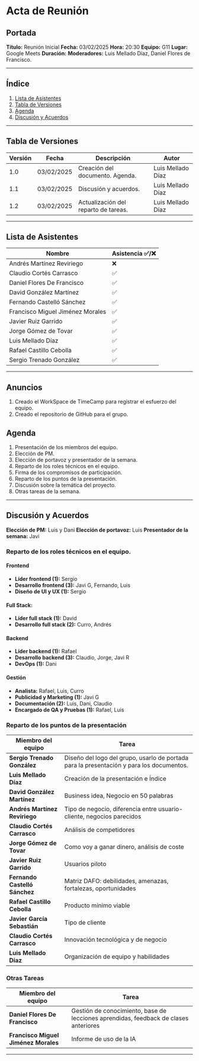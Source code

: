 # Acta de Reunión

## Portada

**Título:** Reunión Inicial
**Fecha:** 03/02/2025
**Hora:** 20:30
**Equipo:** G11
**Lugar:** Google Meets
**Duración:**
**Moderadores:** Luis Mellado Díaz, Daniel Flores de Francisco.

---

## Índice

1. [Lista de Asistentes](#lista-de-asistentes)
2. [Tabla de Versiones](#tabla-de-versiones)
3. [Agenda](#agenda)
4. [Discusión y Acuerdos](#discusion-y-acuerdos)

---

## Tabla de Versiones

| Versión | Fecha | Descripción | Autor |
|---------|------|-------------|-------|
| 1.0 | 03/02/2025 | Creación del documento. Agenda. | Luis Mellado Díaz |
| 1.1 | 03/02/2025 | Discusión y acuerdos. | Luis Mellado Díaz |
| 1.2 | 03/02/2025 | Actualización del reparto de tareas. | Luis Mellado Díaz |



---


## Lista de Asistentes

| Nombre | Asistencia ✅/❌|
|--------|------------|
| Andrés Martínez Reviriego         | ❌ |
| Claudio Cortés Carrasco           | ✅ |
| Daniel Flores De Francisco        | ✅ |
| David González Martínez           | ✅ |
| Fernando Castelló Sánchez         | ✅ |
| Francisco Miguel Jiménez Morales  | ✅ |
| Javier Ruiz Garrido               | ✅ |
| Jorge Gómez de Tovar              | ✅ |
| Luis Mellado Díaz                 | ✅ |
| Rafael Castillo Cebolla           | ✅ |
| Sergio Trenado González           | ✅ |

---
## Anuncios

1. Creado el WorkSpace de TimeCamp para registrar el esfuerzo del equipo.
2. Creado el repositorio de GitHub para el grupo.

## Agenda

1. Presentación de los miembros del equipo.
2. Elección de PM.
3. Elección de portavoz y presentador de la semana.
4. Reparto de los roles técnicos en el equipo.
5. Firma de los compromisos de participación.
6. Reparto de los puntos de la presentación.
7. Discusión sobre la temática del proyecto.
8. Otras tareas de la semana.

---

## Discusión y Acuerdos

**Elección de PM:** Luis y Dani
**Elección de portavoz:** Luis
**Presentador de la semana:** Javi

### Reparto de los roles técnicos en el equipo.

#### **Frontend**
- **Líder frontend (1):** Sergio
- **Desarrollo frontend (3):** Javi G, Fernando, Luis
- **Diseño de UI y UX (1):** Sergio

#### **Full Stack:**
- **Líder full stack (1):** David
- **Desarrollo full stack (2):** Curro, Andrés

#### **Backend**
- **Líder backend (1):** Rafael
- **Desarrollo backend (3):** Claudio, Jorge, Javi R
- **DevOps (1):** Dani

#### **Gestión**
- **Analista:** Rafael, Luis, Curro
- **Publicidad y Marketing (1):** Javi G
- **Documentación (2):** Luis, Dani, Claudio
- **Encargado de QA y Pruebas (1):** Rafael, Luis

### Reparto de los puntos de la presentación

| Miembro del equipo            | Tarea |
|--------------------------------|--------------------------------------|
| **Sergio Trenado González**    | Diseño del logo del grupo, usarlo de portada para la presentación y para los documentos. |
| **Luis Mellado Díaz**          | Creación de la presentación e Índice |
| **David González Martínez**    | Business idea, Negocio en 50 palabras |
| **Andrés Martínez Reviriego**  | Tipo de negocio, diferencia entre usuario-cliente, negocios parecidos |
| **Claudio Cortés Carrasco**    | Análisis de competidores |
| **Jorge Gómez de Tovar**       | Como voy a ganar dinero, análisis de coste |
| **Javier Ruiz Garrido**        | Usuarios piloto |
| **Fernando Castelló Sánchez**  | Matriz DAFO: debilidades, amenazas, fortalezas, oportunidades |
| **Rafael Castillo Cebolla**    | Producto mínimo viable |
| **Javier García Sebastián**    | Tipo de cliente |
| **Claudio Cortés Carrasco**    | Innovación tecnológica y de negocio |
| **Luis Mellado Díaz**          | Organización de equipo y habilidades |

### Otras Tareas

| Miembro del equipo            | Tarea |
|--------------------------------|--------------------------------------|
| **Daniel Flores De Francisco** | Gestión de conocimiento, base de lecciones aprendidas, feedback de clases anteriores |
| **Francisco Miguel Jiménez Morales** | Informe de uso de la IA |

----
